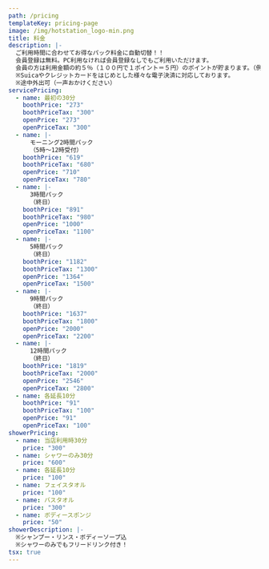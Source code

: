 ```yaml
---
path: /pricing
templateKey: pricing-page
image: /img/hotstation_logo-min.png
title: 料金
description: |-
  ご利用時間に合わせてお得なパック料金に自動切替！！
  会員登録は無料。PC利用なければ会員登録なしでもご利用いただけます。
  会員の方は利用金額の約５％（１００円で１ポイント＝５円）のポイントが貯まります。（例・個室３時間パックで５５円分）
  ※Suicaやクレジットカードをはじめとした様々な電子決済に対応しております。
  ※途中外出可（一声おかけください）
servicePricing:
  - name: 最初の30分
    boothPrice: "273"
    boothPriceTax: "300"
    openPrice: "273"
    openPriceTax: "300"
  - name: |-
      モーニング2時間パック
      （5時～12時受付）
    boothPrice: "619"
    boothPriceTax: "680"
    openPrice: "710"
    openPriceTax: "780"
  - name: |-
      3時間パック
      （終日）
    boothPrice: "891"
    boothPriceTax: "980"
    openPrice: "1000"
    openPriceTax: "1100"
  - name: |-
      5時間パック
      （終日）
    boothPrice: "1182"
    boothPriceTax: "1300"
    openPrice: "1364"
    openPriceTax: "1500"
  - name: |-
      9時間パック
      （終日）
    boothPrice: "1637"
    boothPriceTax: "1800"
    openPrice: "2000"
    openPriceTax: "2200"
  - name: |-
      12時間パック
      （終日）
    boothPrice: "1819"
    boothPriceTax: "2000"
    openPrice: "2546"
    openPriceTax: "2800"
  - name: 各延長10分
    boothPrice: "91"
    boothPriceTax: "100"
    openPrice: "91"
    openPriceTax: "100"
showerPricing:
  - name: 当店利用時30分
    price: "300"
  - name: シャワーのみ30分
    price: "600"
  - name: 各延長10分
    price: "100"
  - name: フェイスタオル
    price: "100"
  - name: バスタオル
    price: "300"
  - name: ボディースポンジ
    price: "50"
showerDescription: |-
  ※シャンプー・リンス・ボディーソープ込
  ※シャワーのみでもフリードリンク付き！
tsx: true
---
```

